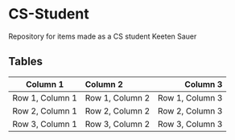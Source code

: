 # CS-Student
Repository for items made as a CS student
Keeten Sauer


## Tables
<!-- tables -->
<!-- Note that :---: means center aligned -->
<!-- Note that ---: means right aligned -->
<!-- Note that :--- means left aligned -->
| Column 1 | Column 2 | Column 3 |
| :---: | :--- | ---: |
| Row 1, Column 1 | Row 1, Column 2 | Row 1, Column 3 |
| Row 2, Column 1 | Row 2, Column 2 | Row 2, Column 3 |
| Row 3, Column 1 | Row 3, Column 2 | Row 3, Column 3 |